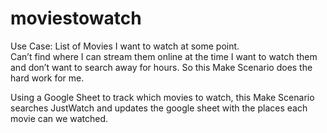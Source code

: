 # moviestowatch

Use Case: List of Movies I want to watch at some point.  
Can’t find where I can stream them online at the time I want to watch them and don’t want to search away for hours. So this Make Scenario does the hard work for me.

Using a Google Sheet to track which movies to watch, this Make Scenario searches JustWatch and updates the google sheet with the places each movie can we watched.

